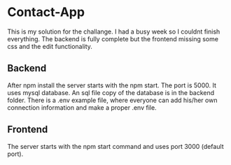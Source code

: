 # Contact-App

This is my solution for the challange.
I had a busy week so I couldnt finish everything.
The backend is fully complete but the frontend missing some css and the edit functionality.

## Backend

After npm install the server starts with the npm start. The port is 5000.
It uses mysql database. An sql file copy of the database is in the backend folder.
There is a .env example file, where everyone can add his/her own connection information and make a proper .env file.

## Frontend

The server starts with the npm start command and uses port 3000 (default port).